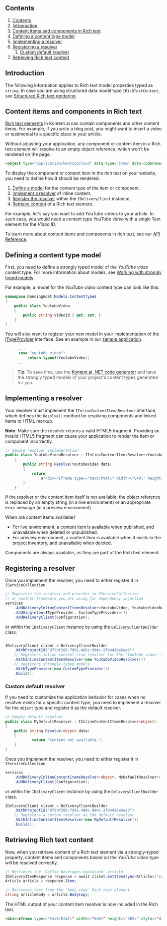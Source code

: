 ## Contents

<!-- TOC -->

1. [Contents](#contents)
1. [Introduction](#introduction)
1. [Content items and components in Rich text](#content-items-and-components-in-rich-text)
1. [Defining a content type model](#defining-a-content-type-model)
1. [Implementing a resolver](#implementing-a-resolver)
1. [Registering a resolver](#registering-a-resolver)
    1. [Custom default resolver](#custom-default-resolver)
1. [Retrieving Rich text content](#retrieving-rich-text-content)

<!-- /TOC -->

## Introduction

The following information applies to Rich text model properties typed as `string`. In case you are using structured data model type `IRichTextContent`, see [Structured Rich text rendering](Structured-Rich-text-rendering.md)

## Content items and components in Rich text

[Rich text elements](https://docs.kontent.ai/tutorials/write-and-collaborate/write-content/composing-content-in-the-rich-text-editor#adding-components) in Kontent.ai can contain components and other content items. For example, if you write a blog post, you might want to insert a video or testimonial to a specific place in your article.

Without adjusting your application, any component or content item in a Rich text element will resolve to an empty object reference, which won't be rendered on the page.

```html
<object type="application/kenticocloud" data-type="item" data-codename="donate_with_us"></object>
```

To display the component or content item in the rich text on your website, you need to define how it should be rendered:

1. [Define a model](#defining-a-content-type-model) for the content type of the item or component.
2. [Implement a resolver](#implementing-a-resolver) of inline content.
3. [Register the resolver](#registering-a-resolver) within the `IDeliveryClient` instance.
4. [Retrieve content](#retrieving-rich-text-content) of a Rich text element.

For example, let's say you want to add YouTube videos to your article. In such case, you would need a content type *YouTube video* with a single Text element for the *Video ID*.

To learn more about content items and components in rich text, see our [API Reference](https://kontent.ai/learn/tutorials/write-and-collaborate/structure-your-content/structure-your-content/).

## Defining a content type model

First, you need to define a strongly typed model of the *YouTube video* content type. For more information about models, see [Working with strongly typed models](Working-with-Strongly-Typed-Models.md).

For example, a model for the *YouTube video* content type can look like this:

```csharp
namespace DancingGoat.Models.ContentTypes
{
    public class YoutubeVideo
    {
        public string VideoId { get; set; }
    }
}
```

You will also want to register your new model in your implementation of the [ITypeProvider](https://github.com/kontent-ai/delivery-sdk-net/Kontent.Ai.Delivery/StrongTyping/ITypeProvider.cs) interface. See an example in our [sample application](https://github.com/kontent-ai/sample-app-net/DancingGoat/Models/ContentTypes/CustomTypeProvider.cs).

```csharp
      ...
      case "youtube_video":
          return typeof(YoutubeVideo);
      ...
```

 > **Tip**: To save time, use the [Kontent.ai .NET code generator](https://github.com/kontent-ai/model-generator-net) and have the strongly typed models of your project's content types generated for you.

## Implementing a resolver

Your resolver must implement the `IInlineContentItemsResolver` interface, which defines the `Resolve()` method for resolving components and linked items to HTML markup.

**Note**: Make sure the resolver returns a valid HTML5 fragment. Providing an invalid HTML5 fragment can cause your application to render the item or component incorrectly.

```csharp
// Sample resolver implementation
public class YoutubeVideoResolver : IInlineContentItemsResolver<YoutubeVideo>
    {
        public string Resolve(YoutubeVideo data)
        {
            return
                $"<div><iframe type=\"text/html\" width=\"640\" height=\"385\" style=\"display:block; margin: auto; margin-top:30px ; margin-bottom: 30px\" src=\"https://www.youtube.com/embed/{data.VideoId}?autoplay=1\" frameborder=\"0\"></iframe></div>";
        }
    }
```

If the resolver or the content item itself is not available, the object reference is replaced by an empty string (in a live environment) or an appropriate error message (in a preview environment).

When are content items available?

* For live environment, a content item is available when published, and unavailable when deleted or unpublished.
* For preview environment, a content item is available when it exists in the project inventory, and unavailable when deleted.

Components are always available, as they are part of the Rich text element.

## Registering a resolver

Once you implement the resolver, you need to either register it in `IServiceCollection`

```csharp
// Registers the resolver and provider in IServiceCollection
// or another framework you are using for dependency injection
services
    .AddDeliveryInlineContentItemsResolver<YoutubeVideo, YoutubeVideoResolver>();
    .AddSingleton<ITypeProvider, CustomTypeProvider>();
    .AddDeliveryClient(Configuration);
```
or within the `IDeliveryClient` instance by using the `DeliveryClientBuilder` class.

```csharp

IDeliveryClient client = DeliveryClientBuilder
    .WithProjectId("975bf280-fd91-488c-994c-2f04416e5ee3")
    // Registers inline content item resolver for the 'YouTube video' type
    .WithInlineContentItemsResolver(new YoutubeVideoResolver())
    // Registers strongly-typed models
    .WithTypeProvider(new CustomTypeProvider())
    .Build();
```

### Custom default resolver

If you need to customize the application behavior for cases when no resolver exists for a specific content type, you need to implement a resolver for the `object` type and register it as the default resolver.

```csharp
// Sample default resolver
public class MyDefaultResolver : IInlineContentItemsResolver<object>
{
    public string Resolve(object data)
    {
            return "Content not available.";
    }
}
```

Once you implement the resolver, you need to either register it in `IServiceCollection`

```csharp
services
    .AddDeliveryInlineContentItemsResolver<object, MyDefaultResolver>();
    .AddDeliveryClient(Configuration);
```

or within the `IDeliveryClient` instance by using the `DeliveryClientBuilder` class.

```csharp
IDeliveryClient client = DeliveryClientBuilder
    .WithProjectId("975bf280-fd91-488c-994c-2f04416e5ee3")
    // Registers a custom resolver as the default resolver
    .WithInlineContentItemsResolver(new MyDefaultResolver())
    .Build();
```

## Retrieving Rich text content

Now, when you retrieve content of a Rich text element via a strongly-typed property, content items and components based on the *YouTube video* type will be resolved correctly.

```csharp
// Retrieves the 'Coffee beverages explained' article
IDeliveryItemResponse response = await client.GetItemAsync<Article>("coffee_beverages_explained");
Article article = response.Item;

// Retrieves text from the 'body_copy' Rich text element
string articleBody = article.BodyCopy;
```

The HTML output of your content item resolver is now included in the Rich text.

```html
<div><iframe type=\"text/html\" width=\"640\" height=\"385\" style=\"display:block; margin: auto; margin-top:30px ; margin-bottom: 30px\" src=\"https://www.youtube.com/embed/wZZ7oFKsKzY?autoplay=1\" frameborder=\"0\"></iframe></div>
```
